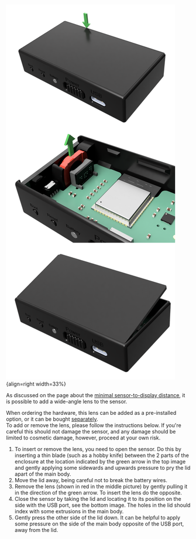 ![Screenshot](../../img/hardware/production/Sensor_Lens_Removal.png){align=right width=33%}

As discussed on the page about the [minimal sensor-to-display distance](../SensorPositioning/sensorDistance.md), it is possible to add a wide-angle lens to the sensor.

When ordering the hardware, this lens can be added as a pre-installed option, or it can be bought [separately](https://www.materialfoundry.nl/products/wide-angle-lens).<br>
To add or remove the lens, please follow the instructions below. If you're careful this should not damage the sensor, and any damage should be limited to cosmetic damage, however, proceed at your own risk.

1. To insert or remove the lens, you need to open the sensor. Do this by inserting a thin blade (such as a hobby knife) between the 2 parts of the enclosure at the location indicated by the green arrow in the top image and gently applying some sidewards and upwards pressure to pry the lid apart of the main body.
2. Move the lid away, being careful not to break the battery wires.
3. Remove the lens (shown in red in the middle picture) by gently pulling it in the direction of the green arrow. To insert the lens do the opposite.
4. Close the sensor by taking the lid and locating it to its position on the side with the USB port, see the bottom image. The holes in the lid should index with some extrusions in the main body.
5. Gently press the other side of the lid down. It can be helpful to apply some pressure on the side of the main body opposite of the USB port, away from the lid.